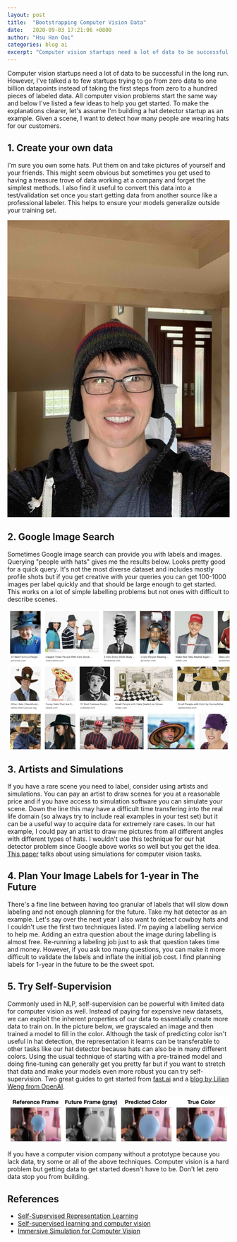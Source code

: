 ```yaml
---
layout: post
title:  "Bootstrapping Computer Vision Data"
date:   2020-09-03 17:21:06 +0800
author: "Hsu Han Ooi"
categories: blog ai 
excerpt: "Computer vision startups need a lot of data to be successful in the long run. However, I've talked a to few startups trying to go from zero data to one billion datapoints instead of taking the first steps from zero to a hundred pieces of labeled data."
---
```


Computer vision startups need a lot of data to be successful in the long run. However, I've talked a to few startups trying to go from zero data to one billion datapoints instead of taking the first steps from zero to a hundred pieces of labeled data. All computer vision problems start the same way and below I've listed a few ideas to help you get started. To make the explanations clearer, let's assume I'm building a hat detector startup as an example. Given a scene, I want to detect how many people are wearing hats for our customers. 

## 1. Create your own data

I'm sure you own some hats. Put them on and take pictures of yourself and your friends. This might seem obvious but sometimes you get used to having a treasure trove of data working at a company and forget the simplest methods. I also find it useful to convert this data into a test/validation set once you start getting data from another source like a professional labeler. This helps to ensure your models generalize outside your training set.

<img src="/assets/blog/hh_hat_small.jpg" alt="Hsu Han wearing a hat and smiling" class="mx-auto d-block img-fluid">

## 2. Google Image Search

Sometimes Google image search can provide you with labels and images. Querying "people with hats" gives me the results below. Looks pretty good for a quick query. It's not the most diverse dataset and includes mostly profile shots but if you get creative with your queries you can get 100-1000 images per label quickly and that should be large enough to get started. This works on a lot of simple labelling problems but not ones with difficult to describe scenes.

<img src="/assets/blog/google_hat_search.jpg" alt="A picture of a google search for people wearing hats. Returning fifty or so entries of people in portrait view wearing hats." class="mx-auto d-block img-fluid">

## 3. Artists and Simulations

If you have a rare scene you need to label, consider using artists and simulations. You can pay an artist to draw scenes for you at a reasonable price and if you have access to simulation software you can simulate your scene. Down the line this may have a difficult time transfering into the real life domain (so always try to include real examples in your test set) but it can be a useful way to acquire data for extremely rare cases. In our hat example, I could pay an artist to draw me pictures from all different angles with different types of hats. I wouldn't use this technique for our hat detector problem since Google above works so well but you get the idea. [This paper](https://ws.iat.sfu.ca/papers/vision.pdf) talks about using simulations for computer vision tasks.

## 4. Plan Your Image Labels for 1-year in The Future

There's a fine line between having too granular of labels that will slow down labeling and not enough planning for the future. Take my hat detector as an example. Let's say over the next year I also want to detect cowboy hats and I couldn't use the first two techniques listed. I'm paying a labelling service to help me. Adding an extra question about the image during labelling is almost free. Re-running a labeling job just to ask that question takes time and money. However, if you ask too many questions, you can make it more difficult to validate the labels and inflate the initial job cost. I find planning labels for 1-year in the future to be the sweet spot.

## 5. Try Self-Supervision 

Commonly used in NLP, self-supervision can be powerful with limited data for computer vision as well. Instead of paying for expensive new datasets, we can exploit the inherent properties of our data to essentially create more data to train on. In the picture below, we grayscaled an image and then trained a model to fill in the color. Although the task of predicting color isn't useful in hat detection, the representation it learns can be transferable to other tasks like our hat detector because hats can also be in many different colors. Using the usual technique of starting with a pre-trained model and doing fine-tuning can generally get you pretty far but if you want to stretch that data and make your models even more robust you can try self-supervision. Two great guides to get started from [fast.ai](https://www.fast.ai/2020/01/13/self_supervised/) and a [blog by Lilian Weng from OpenAI](https://lilianweng.github.io/lil-log/2019/11/10/self-supervised-learning.html).

<img src="/assets/blog/self_supervised.png" alt="Four pictures of the same picture of a women blowing up a ballon. First picture is the reference frame. Second picture is grayscaled. Third picture is the predicted color and the last picture is the true color." class="mx-auto d-block img-fluid">

If you have a computer vision company without a prototype because you lack data, try some or all of the above techniques. Computer vision is a hard problem but getting data to get started doesn't have to be. Don't let zero data stop you from building.  

## References

* [Self-Supervised Representation Learning](https://lilianweng.github.io/lil-log/2019/11/10/self-supervised-learning.html)
* [Self-supervised learning and computer vision](https://www.fast.ai/2020/01/13/self_supervised/)
* [Immersive Simulation for Computer Vision](https://ws.iat.sfu.ca/papers/vision.pdf)